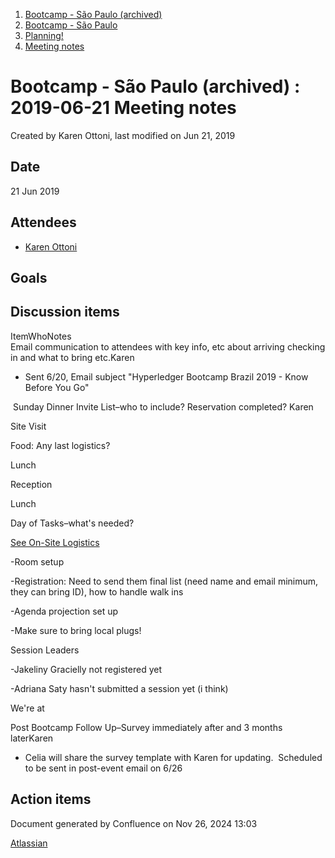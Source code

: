 1. [Bootcamp - São Paulo (archived)](index.html)
2. [Bootcamp - São Paulo](18874376.html)
3. [Planning!](Planning%21_18874415.html)
4. [Meeting notes](Meeting-notes_18874452.html)

# Bootcamp - São Paulo (archived) : 2019-06-21 Meeting notes

Created by Karen Ottoni, last modified on Jun 21, 2019

## Date

21 Jun 2019

## Attendees

- [Karen Ottoni](https://lf-hyperledger.atlassian.net/wiki/people/712020:b91a9879-c835-4217-a2e7-e13c7e529f5b?ref=confluence)

## Goals

## Discussion items

ItemWhoNotes  
Email communication to attendees with key info, etc about arriving checking in and what to bring etc.Karen

- Sent 6/20, Email subject "Hyperledger Bootcamp Brazil 2019 - Know Before You Go"

 Sunday Dinner Invite List–who to include? Reservation completed? Karen

Site Visit 

Food: Any last logistics?

Lunch

Reception

Lunch

Day of Tasks–what's needed?

[See On-Site Logistics](https://lf-hyperledger.atlassian.net/wiki/x/MwAgAQ)

-Room setup

-Registration: Need to send them final list (need name and email minimum, they can bring ID), how to handle walk ins

-Agenda projection set up

-Make sure to bring local plugs!

Session Leaders

-Jakeliny Gracielly not registered yet

-Adriana Saty hasn't submitted a session yet (i think)

We're at 

Post Bootcamp Follow Up–Survey immediately after and 3 months laterKaren

- Celia will share the survey template with Karen for updating.  Scheduled to be sent in post-event email on 6/26

## Action items

Document generated by Confluence on Nov 26, 2024 13:03

[Atlassian](http://www.atlassian.com/)
